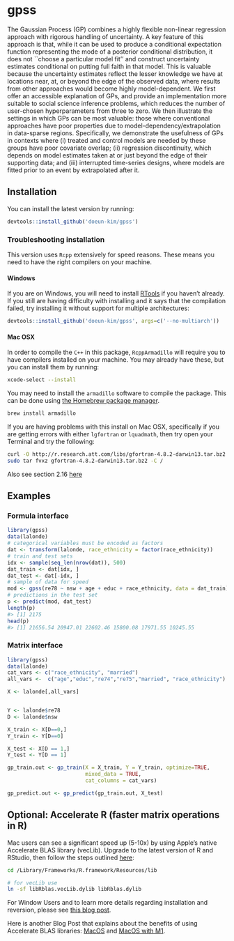 
<!-- README.md is generated from README.Rmd. Please edit that file -->

# gpss

<!-- badges: start -->

<!-- badges: end -->

The Gaussian Process (GP) combines a highly flexible non-linear
regression approach with rigorous handling of uncertainty. A key feature
of this approach is that, while it can be used to produce a conditional
expectation function representing the mode of a posterior conditional
distribution, it does not \`\`choose a particular model fit’’ and
construct uncertainty estimates conditional on putting full faith in
that model. This is valuable because the uncertainty estimates reflect
the lesser knowledge we have at locations near, at, or beyond the edge
of the observed data, where results from other approaches would become
highly model-dependent. We first offer an accessible explanation of GPs,
and provide an implementation more suitable to social science inference
problems, which reduces the number of user-chosen hyperparameters from
three to zero. We then illustrate the settings in which GPs can be most
valuable: those where conventional approaches have poor properties due
to model-dependency/extrapolation in data-sparse regions. Specifically,
we demonstrate the usefulness of GPs in contexts where (i) treated and
control models are needed by these groups have poor covariate overlap;
(ii) regression discontinuity, which depends on model estimates taken at
or just beyond the edge of their supporting data; and (iii) interrupted
time-series designs, where models are fitted prior to an event by
extrapolated after it.

## Installation

You can install the latest version by running:

``` r
devtools::install_github('doeun-kim/gpss')
```

### Troubleshooting installation

This version uses `Rcpp` extensively for speed reasons. These means you
need to have the right compilers on your machine.

#### Windows

If you are on Windows, you will need to install
[RTools](https://cran.r-project.org/bin/windows/Rtools/) if you haven’t
already. If you still are having difficulty with installing and it says
that the compilation failed, try installing it without support for
multiple architectures:

``` r
devtools::install_github('doeun-kim/gpss', args=c('--no-multiarch'))
```

#### Mac OSX

In order to compile the `C++` in this package, `RcppArmadillo` will
require you to have compilers installed on your machine. You may already
have these, but you can install them by running:

``` bash
xcode-select --install
```

You may need to install the `armadillo` software to compile the package. This can be done using [the Homebrew package manager](https://brew.sh/).

```bash
brew install armadillo
```

If you are having problems with this install on Mac OSX, specifically if
you are getting errors with either `lgfortran` or `lquadmath`, then try
open your Terminal and try the following:

``` bash
curl -O http://r.research.att.com/libs/gfortran-4.8.2-darwin13.tar.bz2
sudo tar fvxz gfortran-4.8.2-darwin13.tar.bz2 -C /
```

Also see section 2.16
[here](http://dirk.eddelbuettel.com/code/rcpp/Rcpp-FAQ.pdf)

## Examples

### Formula interface

``` r
library(gpss)
data(lalonde)
# categorical variables must be encoded as factors
dat <- transform(lalonde, race_ethnicity = factor(race_ethnicity))
# train and test sets
idx <- sample(seq_len(nrow(dat)), 500)
dat_train <- dat[idx, ]
dat_test <- dat[-idx, ]
# sample of data for speed
mod <- gpss(re78 ~ nsw + age + educ + race_ethnicity, data = dat_train)
# predictions in the test set
p <- predict(mod, dat_test)
length(p)
#> [1] 2175
head(p)
#> [1] 21656.54 20947.01 22602.46 15800.08 17971.55 10245.55
```

### Matrix interface

``` r
library(gpss)
data(lalonde)
cat_vars <- c("race_ethnicity", "married")
all_vars <-  c("age","educ","re74","re75","married", "race_ethnicity")

X <- lalonde[,all_vars]


Y <- lalonde$re78
D <- lalonde$nsw

X_train <- X[D==0,]
Y_train <- Y[D==0]

X_test <- X[D == 1,]
Y_test <- Y[D == 1]

gp_train.out <- gp_train(X = X_train, Y = Y_train, optimize=TRUE,
                         mixed_data = TRUE, 
                         cat_columns = cat_vars)

gp_predict.out <- gp_predict(gp_train.out, X_test)
```

## Optional: Accelerate R (faster matrix operations in R)

Mac users can see a significant speed up (5-10x) by using Apple’s native
Accelerate BLAS library (vecLib). Upgrade to the latest version of R and
RStudio, then follow the steps outlined
[here](https://cran.r-project.org/bin/macosx/RMacOSX-FAQ.html#Which-BLAS-is-used-and-how-can-it-be-changed_003f):

``` bash
cd /Library/Frameworks/R.framework/Resources/lib

# for vecLib use
ln -sf libRblas.vecLib.dylib libRblas.dylib
```

For Window Users and to learn more details regarding installation and
reversion, please see [this blog
post](https://higgicd.github.io/posts/accelerating_r/).

Here is another Blog Post that explains about the benefits of using
Accelerate BLAS libraries:
[MacOS](https://mpopov.com/blog/2019/06/04/faster-matrix-math-in-r-on-macos/)
and [MacOS with
M1](https://mpopov.com/blog/2021/10/10/even-faster-matrix-math-in-r-on-macos-with-m1/).
